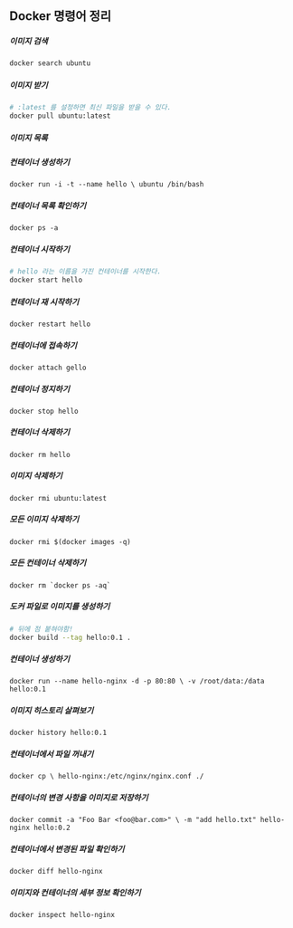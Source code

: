 ## Docker 명령어 정리

##### 이미지 검색

```bash
docker search ubuntu
```

##### 이미지 받기

```bash
# :latest 를 설정하면 최신 파일을 받을 수 있다.
docker pull ubuntu:latest
```

##### 이미지 목록 

##### 컨테이너 생성하기

```
docker run -i -t --name hello \ ubuntu /bin/bash
```

##### 컨테이너 목록 확인하기

```
docker ps -a
```

##### 컨테이너 시작하기 

```bash
# hello 라는 이름을 가진 컨테이너를 시작한다.
docker start hello
```

##### 컨테이너 재 시작하기

```
docker restart hello
```

##### 컨테이너에 접속하기

```
docker attach gello
```

##### 컨테이너 정지하기

```
docker stop hello
```

##### 컨테이너 삭제하기

```
docker rm hello
```

##### 이미지 삭제하기

```
docker rmi ubuntu:latest
```

##### 모든 이미지 삭제하기

```
docker rmi $(docker images -q)
```

##### 모든 컨테이너 삭제하기

```
docker rm `docker ps -aq`
```

##### 도커 파일로 이미지를 생성하기

```bash
# 뒤에 점 붙혀야함! 
docker build --tag hello:0.1 .
```

##### 컨테이너 생성하기 

```
docker run --name hello-nginx -d -p 80:80 \ -v /root/data:/data hello:0.1
```

##### 이미지 히스토리 살펴보기

```
docker history hello:0.1
```

##### 컨테이너에서 파일 꺼내기

```
docker cp \ hello-nginx:/etc/nginx/nginx.conf ./
```

##### 컨테이너의 변경 사항을 이미지로 저장하기 

```
docker commit -a "Foo Bar <foo@bar.com>" \ -m "add hello.txt" hello-nginx hello:0.2
```

##### 컨테이너에서 변경된 파일 확인하기

```
docker diff hello-nginx
```

##### 이미지와 컨테이너의 세부 정보 확인하기

```
docker inspect hello-nginx
```



##### 

##### 